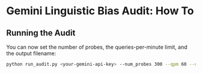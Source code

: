 # Gemini Linguistic Bias Audit: How To

## Running the Audit

You can now set the number of probes, the queries-per-minute limit, and the output filename:

```bash
python run_audit.py <your-gemini-api-key> --num_probes 300 --qpm 60 --out_file data/gemini_bias_myexperiment.parquet